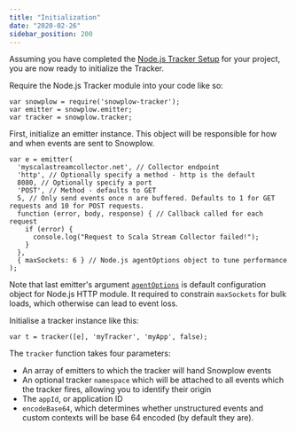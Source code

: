 ```yaml
---
title: "Initialization"
date: "2020-02-26"
sidebar_position: 200
---
```


Assuming you have completed the [Node.js Tracker Setup](/docs/collecting-data/collecting-from-own-applications/javascript-trackers/node-js-tracker/node-js-tracker/node-js-tracker-0-3-0/setup/) for your project, you are now ready to initialize the Tracker.

Require the Node.js Tracker module into your code like so:

```
var snowplow = require('snowplow-tracker');
var emitter = snowplow.emitter;
var tracker = snowplow.tracker;
```

First, initialize an emitter instance. This object will be responsible for how and when events are sent to Snowplow.

```
var e = emitter(
  'myscalastreamcollector.net', // Collector endpoint
  'http', // Optionally specify a method - http is the default
  8080, // Optionally specify a port
  'POST', // Method - defaults to GET
  5, // Only send events once n are buffered. Defaults to 1 for GET requests and 10 for POST requests.
  function (error, body, response) { // Callback called for each request
    if (error) {
      console.log("Request to Scala Stream Collector failed!");
    }
  },
  { maxSockets: 6 } // Node.js agentOptions object to tune performance
);
```

Note that last emitter's argument [`agentOptions`](https://nodejs.org/api/http.html#http_new_agent_options) is default configuration object for Node.js HTTP module. It required to constrain `maxSockets` for bulk loads, which otherwise can lead to event loss.

Initialise a tracker instance like this:

```
var t = tracker([e], 'myTracker', 'myApp', false);
```

The `tracker` function takes four parameters:

- An array of emitters to which the tracker will hand Snowplow events
- An optional tracker `namespace` which will be attached to all events which the tracker fires, allowing you to identify their origin
- The `appId`, or application ID
- `encodeBase64`, which determines whether unstructured events and custom contexts will be base 64 encoded (by default they are).
